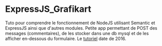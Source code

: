 # ExpressJS_Grafikart
Tuto pour comprendre le fonctionnement de NodeJS utilisant Semantic et ExpressJS ainsi que d'autres modules. Petite app permettant de POST des messages (commentaires), de les stocker dans une db mysql et de les afficher en-dessous du formulaire. Le [tutoriel](https://www.youtube.com/watch?v=Q8wacXNngXs&list=PLjwdMgw5TTLV7VsXd9NOeq39soYXORezN&index=8) date de 2016.
